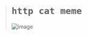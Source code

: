 ># `http cat meme`
>
>![image](https://github.com/imvickykumar999/http-cat-meme/assets/50515418/07a1c6e1-9cc7-4642-90de-20cc68cf30e8)
